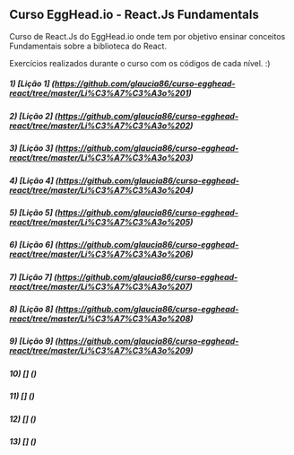 ## Curso EggHead.io - React.Js Fundamentals

Curso de React.Js do EggHead.io onde tem por objetivo ensinar conceitos Fundamentais sobre a biblioteca do React.

Exercícios realizados durante o curso com os códigos de cada nível. :)

##### 1) [Lição 1] (https://github.com/glaucia86/curso-egghead-react/tree/master/Li%C3%A7%C3%A3o%201)
##### 2) [Lição 2] (https://github.com/glaucia86/curso-egghead-react/tree/master/Li%C3%A7%C3%A3o%202)
##### 3) [Lição 3] (https://github.com/glaucia86/curso-egghead-react/tree/master/Li%C3%A7%C3%A3o%203)
##### 4) [Lição 4] (https://github.com/glaucia86/curso-egghead-react/tree/master/Li%C3%A7%C3%A3o%204)
##### 5) [Lição 5] (https://github.com/glaucia86/curso-egghead-react/tree/master/Li%C3%A7%C3%A3o%205)
##### 6) [Lição 6] (https://github.com/glaucia86/curso-egghead-react/tree/master/Li%C3%A7%C3%A3o%206)
##### 7) [Lição 7] (https://github.com/glaucia86/curso-egghead-react/tree/master/Li%C3%A7%C3%A3o%207)
##### 8) [Lição 8] (https://github.com/glaucia86/curso-egghead-react/tree/master/Li%C3%A7%C3%A3o%208)
##### 9) [Lição 9] (https://github.com/glaucia86/curso-egghead-react/tree/master/Li%C3%A7%C3%A3o%209)
##### 10) [] ()
##### 11) [] ()
##### 12) [] ()
##### 13) [] ()
 